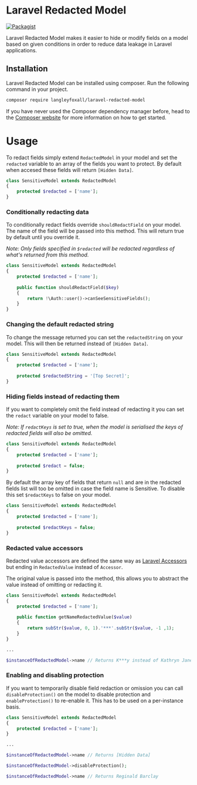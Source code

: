 # Laravel Redacted Model
[![Packagist](https://img.shields.io/packagist/dt/langleyfoxall/laravel-redacted-model.svg)](https://packagist.org/packages/langleyfoxall/laravel-redacted-model/stats)

Laravel Redacted Model makes it easier to hide or modify fields on a model based on given conditions in order to reduce data leakage in Laravel applications.

## Installation

Laravel Redacted Model can be installed using composer. Run the following command in your project.

```bash
composer require langleyfoxall/laravel-redacted-model
```

If you have never used the Composer dependency manager before, head to the [Composer website](https://getcomposer.org/) for more information on how to get started.

# Usage

To redact fields simply extend `RedactedModel` in your model and set the `redacted` variable to an array of the fields you want to protect. By default when accesed these fields will return `[Hidden Data]`.

```php
class SensitiveModel extends RedactedModel
{
	protected $redacted = ['name'];
}
```

### Conditionally redacting data

To conditionally redact fields override `shouldRedactField` on your model. The name of the field will be passed into this method. This will return true by default until you override it.

_Note: Only fields specified in `$redacted` will be redacted regardless of what's returned from this method._

```php
class SensitiveModel extends RedactedModel
{
	protected $redacted = ['name'];
	
	public function shouldRedactField($key)
	{
		return !\Auth::user()->canSeeSensitiveFields();
	}
}
``` 


### Changing the default redacted string

To change the message returned you can set the `redactedString` on your model. This will then be returned instead of `[Hidden Data]`.

```php
class SensitiveModel extends RedactedModel
{
	protected $redacted = ['name'];
	
	protected $redactedString = '[Top Secret]';
}
``` 

### Hiding fields instead of redacting them

If you want to completely omit the field instead of redacting it you can set the `redact` variable on your model to false.

_Note: If `redactKeys` is set to true, when the model is serialised the keys of redacted fields will also be omitted._

```php
class SensitiveModel extends RedactedModel
{
	protected $redacted = ['name'];
	
	protected $redact = false;
}
``` 

By default the array key of fields that return `null` and are in the redacted fields list will too be omitted in case the field name is Sensitive. To disable this set `$redactKeys` to false on your model.

```php
class SensitiveModel extends RedactedModel
{
	protected $redacted = ['name'];
	
	protected $redactKeys = false;
}
``` 

### Redacted value accessors

Redacted value accessors are defined the same way as [Laravel Accessors](https://laravel.com/docs/5.7/eloquent-mutators#accessors-and-mutators) but ending in `RedactedValue` instead of `Accessor`. 

The original value is passed into the method, this allows you to abstract the value instead of omitting or redacting it.

```php
class SensitiveModel extends RedactedModel
{
	protected $redacted = ['name'];
	
	public function getNameRedactedValue($value)
	{
		return subStr($value, 0, 1).'***'.subStr($value, -1 ,1);
	}
}

...

$instanceOfRedactedModel->name // Returns K***y instead of Kathryn Janeway
``` 

### Enabling and disabling protection

If you want to temporarily disable field redaction or omission you can call `disableProtection()` on the model to disable protection and `enableProtection()` to re-enable it. This has to be used on a per-instance basis.

```php
class SensitiveModel extends RedactedModel
{
	protected $redacted = ['name'];
}

...

$instanceOfRedactedModel->name // Returns [Hidden Data]

$instanceOfRedactedModel->disableProtection();

$instanceOfRedactedModel->name // Returns Reginald Barclay
```
 
